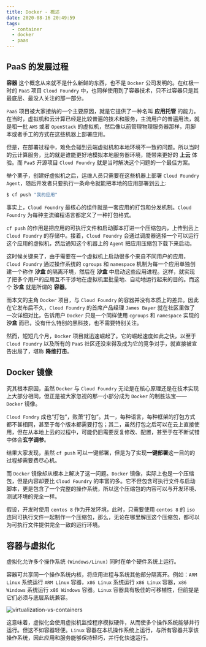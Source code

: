 ```yaml
---
title: Docker - 概述
date: 2020-08-16 20:49:59
tags:
  - container
  - docker
  - paas
---
```


## PaaS 的发展过程

**容器** 这个概念从来就不是什么新鲜的东西，也不是 `Docker` 公司发明的。在红极一时的 `PaaS` 项目 `Cloud Foundry` 中，也同样使用到了容器技术，只不过容器只是其最底层、最没人关注的那一部分。

`PaaS` 项目被大家接纳的一个主要原因，就是它提供了一种名叫 **应用托管** 的能力。在当时，虚拟机和云计算已经是比较普遍的技术和服务，主流用户的普遍用法，就是租一批 `AWS` 或者 `OpenStack` 的虚拟机，然后像以前管理物理服务器那样，用脚本或者手工的方式在这些机器上部署应用。

但是，在部署过程中，难免会碰到云端虚拟机和本地环境不一致的问题。所以当时的云计算服务，比的就是谁能更好地模拟本地服务器环境，能带来更好的 **上云** 体验。而 `PaaS` 开源项目 `Cloud Foundry` 就是当时解决这个问题的一个最佳方案。

举个栗子，创建好虚拟机之后，运维人员只需要在这些机器上部署 `Cloud Foundry Agent`，随后开发者只要执行一条命令就能把本地的应用部署到云上:

``` bash
$ cf push "我的应用"
```

事实上，`Cloud Foundry` 最核心的组件就是一套应用的打包和分发机制。`Cloud Foundry` 为每种主流编程语言都定义了一种打包格式。

`cf push` 的作用是把应用的可执行文件和启动脚本打进一个压缩包内，上传到云上 `Cloud Foundry` 的存储中。接着，`Cloud Foundry` 会通过调度器选择一个可以运行这个应用的虚拟机，然后通知这个机器上的 `Agent` 把应用压缩包下载下来启动。

这时候关键来了，由于需要在一个虚拟机上启动很多个来自不同用户的应用，`Cloud Foundry` 通过操作系统的 `cgroups` 和 `namespace` 机制为每一个应用单独创建一个称作 **沙盒** 的隔离环境，然后在 **沙盒** 中启动这些应用进程。这样，就实现了把多个用户的应用互不干涉地在虚拟机里批量地、自动地运行起来的目的。而这个 **沙盒** 就是所谓的 **容器**。

而本文的主角 `Docker` 项目，与 `Cloud Foundry` 的容器并没有本质上的差异。因此在它发布后不久，`Cloud Foundry` 的首席产品经理 `James Bayer` 就在社区里做了一次详细对比，告诉用户 `Docker` 只是一个同样使用 `cgroups` 和 `namespace` 实现的 **沙盒** 而已，没有什么特别的黑科技，也不需要特别关注。

然而，短短几个月，`Docker` 项目就迅速崛起了。它的崛起速度如此之快，以至于 `Cloud Foundry` 以及所有的 `PaaS` 社区还没来得及成为它的竞争对手，就直接被宣告出局了，堪称 **降维打击**。

## Docker 镜像

究其根本原因，虽然 `Docker` 与 `Cloud Foundry` 无论是在核心原理还是在技术实现上大部分相同，但正是被大家忽视的那一小部分成为 `Docker` 的制胜法宝——`Docker` 镜像。

`Cloud Fondry` 成也“打包”，败萧“打包”。其一，每种语言，每种框架的打包方式都不甚相同，甚至于每个版本都需要打包；其二，虽然打包之后可以在云上直接使用，但在从本地上云的过程中，可能仍旧需要反复修改、配置，甚至于在不断试错中体会**玄学调参**。

结果大家发现，虽然 `cf push` 可以一键部署，但是为了实现**一键部署**这一目的的过程却需要费尽心机。

而 `Docker` 镜像却从根本上解决了这一问题。`Docker` 镜像，实际上也是一个压缩包，但是内容却要比 `Cloud Foundry` 的丰富的多。它不但包含可执行文件与启动脚本，更是包含了一个完整的操作系统，所以这个压缩包的内容可以与开发环境、测试环境的完全一样。

假设，开发时使用 `centos 8` 作为开发环境，此时，只需要使用 `centos 8` 的 `iso` 连同可执行文件一起制作一个压缩包，那么，无论在哪里解压这个压缩包，都可以为可执行文件提供完全一致的运行环境。

## 容器与虚拟化

虚拟化允许多个操作系统 `(Windows/Linux)` 同时在单个硬件系统上运行。

容器可共享同一个操作系统内核，将应用进程与系统其他部分隔离开。例如：`ARM Linux` 系统运行 `ARM Linux` 容器，`x86 Linux` 系统运行 `x86 Linux` 容器，`x86 Windows` 系统运行 `x86 Windows` 容器。`Linux` 容器具有极佳的可移植性，但前提是它们必须与底层系统兼容。

![virtualization-vs-containers](/images/what-is-the-docker/virtualization-vs-containers.png)

这意味着，虚拟化会使用虚拟机监控程序模拟硬件，从而使多个操作系统能够并行运行。但这不如容器轻便。`Linux` 容器在本机操作系统上运行，与所有容器共享该操作系统，因此应用和服务能够保持轻巧，并行化快速运行。
